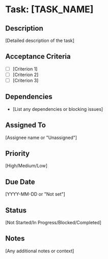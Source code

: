 # Task: [TASK_NAME]

## Description
[Detailed description of the task]

## Acceptance Criteria
- [ ] [Criterion 1]
- [ ] [Criterion 2]
- [ ] [Criterion 3]

## Dependencies
- [List any dependencies or blocking issues]

## Assigned To
[Assignee name or "Unassigned"]

## Priority
[High/Medium/Low]

## Due Date
[YYYY-MM-DD or "Not set"]

## Status
[Not Started/In Progress/Blocked/Completed]

## Notes
[Any additional notes or context] 